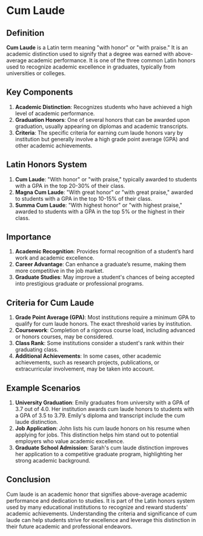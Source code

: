 # Cum Laude

## Definition
**Cum Laude** is a Latin term meaning "with honor" or "with praise." It is an academic distinction used to signify that a degree was earned with above-average academic performance. It is one of the three common Latin honors used to recognize academic excellence in graduates, typically from universities or colleges.

## Key Components
1. **Academic Distinction**: Recognizes students who have achieved a high level of academic performance.
2. **Graduation Honors**: One of several honors that can be awarded upon graduation, usually appearing on diplomas and academic transcripts.
3. **Criteria**: The specific criteria for earning cum laude honors vary by institution but generally involve a high grade point average (GPA) and other academic achievements.

## Latin Honors System
1. **Cum Laude**: "With honor" or "with praise," typically awarded to students with a GPA in the top 20-30% of their class.
2. **Magna Cum Laude**: "With great honor" or "with great praise," awarded to students with a GPA in the top 10-15% of their class.
3. **Summa Cum Laude**: "With highest honor" or "with highest praise," awarded to students with a GPA in the top 5% or the highest in their class.

## Importance
1. **Academic Recognition**: Provides formal recognition of a student’s hard work and academic excellence.
2. **Career Advantage**: Can enhance a graduate’s resume, making them more competitive in the job market.
3. **Graduate Studies**: May improve a student's chances of being accepted into prestigious graduate or professional programs.

## Criteria for Cum Laude
1. **Grade Point Average (GPA)**: Most institutions require a minimum GPA to qualify for cum laude honors. The exact threshold varies by institution.
2. **Coursework**: Completion of a rigorous course load, including advanced or honors courses, may be considered.
3. **Class Rank**: Some institutions consider a student's rank within their graduating class.
4. **Additional Achievements**: In some cases, other academic achievements, such as research projects, publications, or extracurricular involvement, may be taken into account.

## Example Scenarios
1. **University Graduation**: Emily graduates from university with a GPA of 3.7 out of 4.0. Her institution awards cum laude honors to students with a GPA of 3.5 to 3.79. Emily's diploma and transcript include the cum laude distinction.
2. **Job Application**: John lists his cum laude honors on his resume when applying for jobs. This distinction helps him stand out to potential employers who value academic excellence.
3. **Graduate School Admission**: Sarah's cum laude distinction improves her application to a competitive graduate program, highlighting her strong academic background.

## Conclusion
Cum laude is an academic honor that signifies above-average academic performance and dedication to studies. It is part of the Latin honors system used by many educational institutions to recognize and reward students' academic achievements. Understanding the criteria and significance of cum laude can help students strive for excellence and leverage this distinction in their future academic and professional endeavors.

